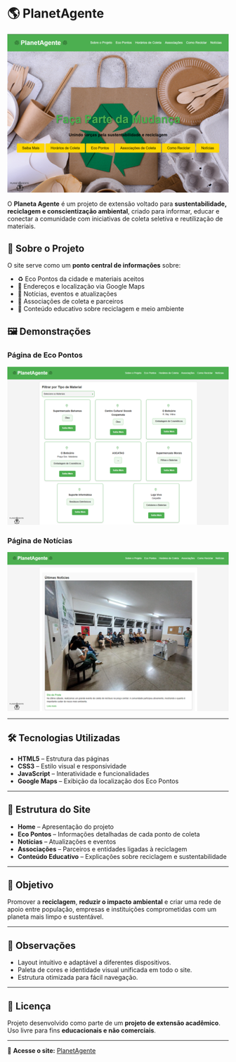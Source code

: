 # 🌎 PlanetAgente

![Capa do Projeto](docs/imagens/capa.png)

O **Planeta Agente** é um projeto de extensão voltado para **sustentabilidade, reciclagem e conscientização ambiental**, criado para informar, educar e conectar a comunidade com iniciativas de coleta seletiva e reutilização de materiais.

## 📖 Sobre o Projeto
O site serve como um **ponto central de informações** sobre:
- ♻️ Eco Pontos da cidade e materiais aceitos
- 📍 Endereços e localização via Google Maps
- 📰 Notícias, eventos e atualizações
- 🤝 Associações de coleta e parceiros
- 🌱 Conteúdo educativo sobre reciclagem e meio ambiente

## 🖼 Demonstrações

### Página de Eco Pontos
![Eco Pontos](docs/imagens/eco-pontos.png)

### Página de Notícias
![Notícias](docs/imagens/noticias.png)

---

## 🛠 Tecnologias Utilizadas
- **HTML5** – Estrutura das páginas
- **CSS3** – Estilo visual e responsividade
- **JavaScript** – Interatividade e funcionalidades
- **Google Maps** – Exibição da localização dos Eco Pontos

---

## 📂 Estrutura do Site
- **Home** – Apresentação do projeto
- **Eco Pontos** – Informações detalhadas de cada ponto de coleta
- **Notícias** – Atualizações e eventos
- **Associações** – Parceiros e entidades ligadas à reciclagem
- **Conteúdo Educativo** – Explicações sobre reciclagem e sustentabilidade

---

## 🎯 Objetivo
Promover a **reciclagem**, **reduzir o impacto ambiental** e criar uma rede de apoio entre população, empresas e instituições comprometidas com um planeta mais limpo e sustentável.

---

## 📌 Observações
- Layout intuitivo e adaptável a diferentes dispositivos.
- Paleta de cores e identidade visual unificada em todo o site.
- Estrutura otimizada para fácil navegação.

---

## 📜 Licença
Projeto desenvolvido como parte de um **projeto de extensão acadêmico**.  
Uso livre para fins **educacionais e não comerciais**.

---

🔗 **Acesse o site:** [PlanetAgente](https://planetagente-ifsudestemg-cataguases.netlify.app/)
